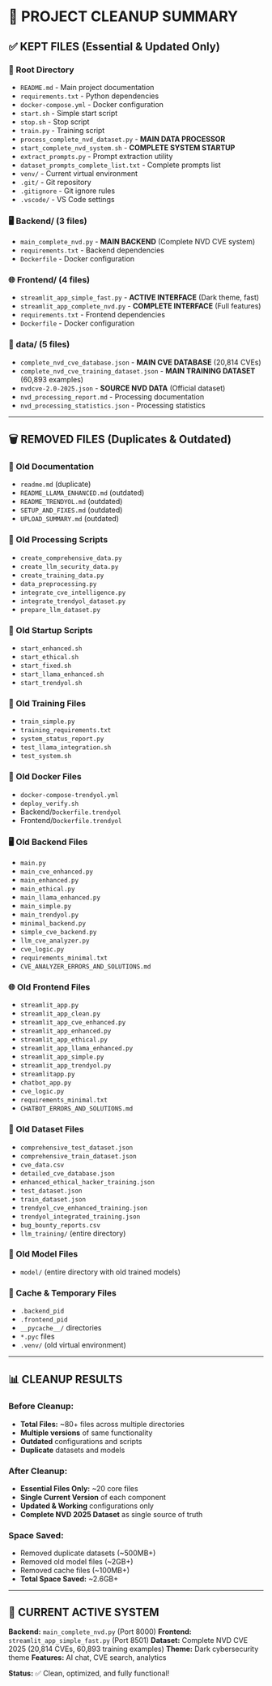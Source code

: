 # 🧹 PROJECT CLEANUP SUMMARY

## ✅ KEPT FILES (Essential & Updated Only)

### 📂 Root Directory
- `README.md` - Main project documentation
- `requirements.txt` - Python dependencies
- `docker-compose.yml` - Docker configuration
- `start.sh` - Simple start script
- `stop.sh` - Stop script
- `train.py` - Training script
- `process_complete_nvd_dataset.py` - **MAIN DATA PROCESSOR**
- `start_complete_nvd_system.sh` - **COMPLETE SYSTEM STARTUP**
- `extract_prompts.py` - Prompt extraction utility
- `dataset_prompts_complete_list.txt` - Complete prompts list
- `venv/` - Current virtual environment
- `.git/` - Git repository
- `.gitignore` - Git ignore rules
- `.vscode/` - VS Code settings

### 🖥️ Backend/ (3 files)
- `main_complete_nvd.py` - **MAIN BACKEND** (Complete NVD CVE system)
- `requirements.txt` - Backend dependencies
- `Dockerfile` - Docker configuration

### 🌐 Frontend/ (4 files)
- `streamlit_app_simple_fast.py` - **ACTIVE INTERFACE** (Dark theme, fast)
- `streamlit_app_complete_nvd.py` - **COMPLETE INTERFACE** (Full features)
- `requirements.txt` - Frontend dependencies  
- `Dockerfile` - Docker configuration

### 💾 data/ (5 files)
- `complete_nvd_cve_database.json` - **MAIN CVE DATABASE** (20,814 CVEs)
- `complete_nvd_cve_training_dataset.json` - **MAIN TRAINING DATASET** (60,893 examples)
- `nvdcve-2.0-2025.json` - **SOURCE NVD DATA** (Official dataset)
- `nvd_processing_report.md` - Processing documentation
- `nvd_processing_statistics.json` - Processing statistics

---

## 🗑️ REMOVED FILES (Duplicates & Outdated)

### 📄 Old Documentation
- `readme.md` (duplicate)
- `README_LLAMA_ENHANCED.md` (outdated)
- `README_TRENDYOL.md` (outdated)
- `SETUP_AND_FIXES.md` (outdated)
- `UPLOAD_SUMMARY.md` (outdated)

### 🔧 Old Processing Scripts
- `create_comprehensive_data.py`
- `create_llm_security_data.py`
- `create_training_data.py`
- `data_preprocessing.py`
- `integrate_cve_intelligence.py`
- `integrate_trendyol_dataset.py`
- `prepare_llm_dataset.py`

### 🚀 Old Startup Scripts
- `start_enhanced.sh`
- `start_ethical.sh`
- `start_fixed.sh`
- `start_llama_enhanced.sh`
- `start_trendyol.sh`

### 🎯 Old Training Files
- `train_simple.py`
- `training_requirements.txt`
- `system_status_report.py`
- `test_llama_integration.sh`
- `test_system.sh`

### 🐳 Old Docker Files
- `docker-compose-trendyol.yml`
- `deploy_verify.sh`
- Backend/`Dockerfile.trendyol`
- Frontend/`Dockerfile.trendyol`

### 🖥️ Old Backend Files
- `main.py`
- `main_cve_enhanced.py`
- `main_enhanced.py`
- `main_ethical.py`
- `main_llama_enhanced.py`
- `main_simple.py`
- `main_trendyol.py`
- `minimal_backend.py`
- `simple_cve_backend.py`
- `llm_cve_analyzer.py`
- `cve_logic.py`
- `requirements_minimal.txt`
- `CVE_ANALYZER_ERRORS_AND_SOLUTIONS.md`

### 🌐 Old Frontend Files
- `streamlit_app.py`
- `streamlit_app_clean.py`
- `streamlit_app_cve_enhanced.py`
- `streamlit_app_enhanced.py`
- `streamlit_app_ethical.py`
- `streamlit_app_llama_enhanced.py`
- `streamlit_app_simple.py`
- `streamlit_app_trendyol.py`
- `streamlitapp.py`
- `chatbot_app.py`
- `cve_logic.py`
- `requirements_minimal.txt`
- `CHATBOT_ERRORS_AND_SOLUTIONS.md`

### 💾 Old Dataset Files
- `comprehensive_test_dataset.json`
- `comprehensive_train_dataset.json`
- `cve_data.csv`
- `detailed_cve_database.json`
- `enhanced_ethical_hacker_training.json`
- `test_dataset.json`
- `train_dataset.json`
- `trendyol_cve_enhanced_training.json`
- `trendyol_integrated_training.json`
- `bug_bounty_reports.csv`
- `llm_training/` (entire directory)

### 🤖 Old Model Files
- `model/` (entire directory with old trained models)

### 🧹 Cache & Temporary Files
- `.backend_pid`
- `.frontend_pid`
- `__pycache__/` directories
- `*.pyc` files
- `.venv/` (old virtual environment)

---

## 📊 CLEANUP RESULTS

### Before Cleanup:
- **Total Files:** ~80+ files across multiple directories
- **Multiple versions** of same functionality
- **Outdated** configurations and scripts
- **Duplicate** datasets and models

### After Cleanup:
- **Essential Files Only:** ~20 core files
- **Single Current Version** of each component
- **Updated & Working** configurations only
- **Complete NVD 2025 Dataset** as single source of truth

### Space Saved:
- Removed duplicate datasets (~500MB+)
- Removed old model files (~2GB+)
- Removed cache files (~100MB+)
- **Total Space Saved:** ~2.6GB+

---

## 🎯 CURRENT ACTIVE SYSTEM

**Backend:** `main_complete_nvd.py` (Port 8000)
**Frontend:** `streamlit_app_simple_fast.py` (Port 8501) 
**Dataset:** Complete NVD CVE 2025 (20,814 CVEs, 60,893 training examples)
**Theme:** Dark cybersecurity theme
**Features:** AI chat, CVE search, analytics

**Status:** ✅ Clean, optimized, and fully functional!
